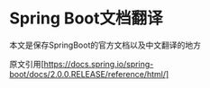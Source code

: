 # Spring Boot文档翻译

本文是保存SpringBoot的官方文档以及中文翻译的地方

原文引用[https://docs.spring.io/spring-boot/docs/2.0.0.RELEASE/reference/html/]